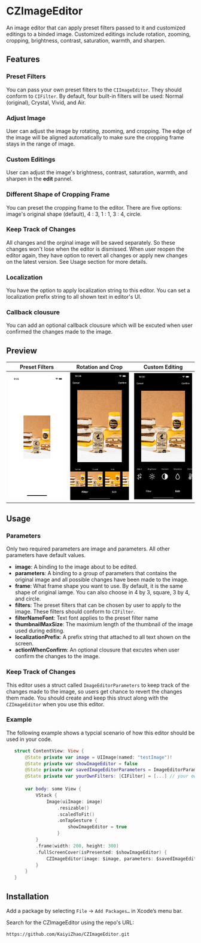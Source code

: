 # CZImageEditor

An image editor that can apply preset filters passed to it and customized editings to a binded image. Customized editings include rotation, zooming, cropping, brightness, contrast, saturation, warmth, and sharpen.

## Features

### Preset Filters
You can pass your own preset filters to the `CIImageEditor`. They should conform to `CIFilter`. By default, four built-in filters will be used: Normal (original), Crystal, Vivid, and Air.

### Adjust Image
User can adjust the image by rotating, zooming, and cropping. The edge of the image will be aligned automatically to make sure the cropping frame stays in the range of image.

### Custom Editings
User can adjust the image's brightness, contrast, saturation, warmth, and sharpen in the **edit** pannel.

### Different Shape of Cropping Frame
You can preset the cropping frame to the editor. There are five options: image's original shape (default), 4 : 3, 1 : 1, 3 : 4, circle.

### Keep Track of Changes
All changes and the orginal image will be saved separately. So these changes won't lose when the editor is dismissed. When user reopen the editor again, they have option to revert all changes or apply new changes on the latest version. See Usage section for more details.

### Localization
You have the option to apply localization string to this editor. You can set a localization prefix string to all shown text in editor's UI. 

### Callback clousure
You can add an optional callback clousure which will be excuted when user confirmed the changes made to the image.


## Preview

   Preset Filters     |         Rotation and Crop      |       Custom Editing       |
:-------------------------:|:-------------------------:|:-------------------------:
![preview1](./previews/preview1.gif)  |  ![preview2](./previews/preview2.gif)  |  ![preview3](./previews/preview3.gif)

## Usage

### Parameters
Only two required parameters are image and parameters. All other parameters have default values.

  * **image**: A binding to the image about to be edited.
  * **parameters**: A binding to a group of parameters that contains the original image and all possible changes have been made to the image.
  * **frame**: What frame shape you want to use. By default, it is the same shape of original iamge. You can also choose in 4 by 3, square, 3 by 4, and circle.
  * **filters**: The preset filters that can be chosen by user to apply to the image. These filters should conform to `CIFilter`.
  * **filterNameFont**: Text font applies to the preset filter name
  * **thumbnailMaxSize**: The maximium length of the thumbnail of the image used during editing.
  * **localizationPrefix**: A prefix string that attached to all text shown on the screen.
  * **actionWhenConfirm**: An optional clousure that excutes when user confirm the changes to the image.

### Keep Track of Changes
This editor uses a struct called `ImageEditorParameters` to keep track of the changes made to the image, so users get chance to revert the changes them made. You should create and keep this struct along with the `CZImageEditor` when you use this editor.

### Example
The following example shows a typcial scenario of how this editor should be used in your code.

```swift
   struct ContentView: View {
       @State private var image = UIImage(named: "testImage")!
       @State private var showImageEditor = false
       @State private var savedImageEditorParameters = ImageEditorParameters()
       @State private var yourOwnFilters: [CIFilter] = [...] // your own preset filters (optional)

       var body: some View {
           VStack {
               Image(uiImage: image)
                   .resizable()
                   .scaledToFit()
                   .onTapGesture {
                       showImageEditor = true
                   }
           }
           .frame(width: 200, height: 300)
           .fullScreenCover(isPresented: $showImageEditor) {
               CZImageEditor(image: $image, parameters: $savedImageEditorParameters, filters: yourOwnFilters)
           }
       }
   }
```
## Installation

Add a package by selecting `File` → `Add Packages…` in Xcode’s menu bar.

Search for the CZImageEditor using the repo's URL:
```console
https://github.com/KaiyiZhao/CZImageEditor.git
```
